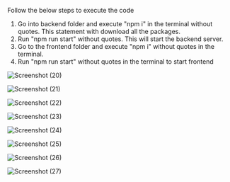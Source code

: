 Follow the below steps to execute the code
1. Go into backend folder and execute "npm i" in the terminal without quotes. This statement with download all the packages.
2. Run "npm run start" without quotes. This will start the backend server.
3. Go to the frontend folder and execute "npm i" without quotes in the terminal.
4. Run "npm run start" without quotes in the terminal to start frontend 

![Screenshot (20)](https://user-images.githubusercontent.com/65964860/179834436-a2d07fc7-83bc-4426-a679-8ebade807fa2.png)

![Screenshot (21)](https://user-images.githubusercontent.com/65964860/179834456-f6534117-ad3d-4101-883c-f1171f896e87.png)

![Screenshot (22)](https://user-images.githubusercontent.com/65964860/179834480-2337a36e-5a69-408d-8a3b-7f0f6a542d79.png)

![Screenshot (23)](https://user-images.githubusercontent.com/65964860/179834492-33a0d5e2-4f68-44e5-8a74-fafd6729430b.png)

![Screenshot (24)](https://user-images.githubusercontent.com/65964860/179834500-0a8c24cf-663f-4ef2-b03e-96fca252cf94.png)

![Screenshot (25)](https://user-images.githubusercontent.com/65964860/179834508-f6c570f8-b40b-441c-8f5f-2d1abe927f02.png)

![Screenshot (26)](https://user-images.githubusercontent.com/65964860/179834518-8863a777-797b-41e3-af9c-288345add143.png)

![Screenshot (27)](https://user-images.githubusercontent.com/65964860/179834797-7dab2a86-6d89-47b9-83d1-e35c7d9b51ee.png)

